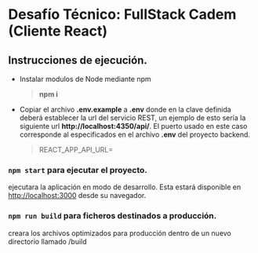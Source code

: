 # Desafío Técnico: FullStack Cadem (Cliente React)

## Instrucciones de ejecución.
- Instalar modulos de Node mediante npm
    > **npm i**
- Copiar el archivo **.env.example** a **.env** donde en la clave definida deberá establecer la url del servicio REST, un ejemplo de esto sería la siguiente url **http://localhost:4350/api/**. El puerto usado en este caso corresponde al especificados en el archivo **.env** del proyecto backend.
    > REACT_APP_API_URL=

### `npm start` para ejecutar el proyecto.

ejecutara la aplicación en modo de desarrollo. Esta estará disponible en [http://localhost:3000](http://localhost:3000) desde su navegador.

### `npm run build` para ficheros destinados a producción.

creara los archivos optimizados para producción dentro de un nuevo directorio llamado /build